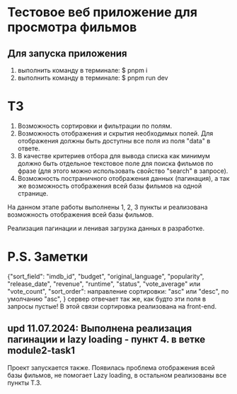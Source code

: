 # Тестовое веб приложение для просмотра фильмов

## Для запуска приложения

1. выполнить команду в терминале: $ pnpm i
2. выполнить команду в терминале: $ pnpm run dev

# ТЗ

1. Возможность сортировки и фильтрации по полям.
2. Возможность отображения и скрытия необходимых полей. Для отображения должны быть доступны все поля из поля "data" в ответе.
3. В качестве критериев отбора для вывода списка как минимум должно быть отдельное текстовое поле для поиска фильмов по фразе (для этого можно использовать свойство "search" в запросе).
4. Возможность постраничного отображения данных (пагинация), а так же возможность отображения всей базы фильмов на одной странице.

На данном этапе работы выполнены 1, 2, 3 пункты и реализована возможность отображения всей базы фильмов.

Реализация пагинации и ленивая загрузка данных в разработке.

# P.S. Заметки

{"sort_field": "imdb_id", "budget", "original_language", "popularity", "release_date", "revenue", "runtime", "status", "vote_average" или "vote_count",
"sort_order": направление сортировки: "asc" или "desc", по умолчанию "asc",
} сервер отвечает так же, как будто эти поля в запросы пустые! В этой связи сортировка реализована на front-end.

## upd 11.07.2024: Выполнена реализация пагинации и lazy loading - пункт 4. в ветке module2-task1

Проект запускается также. Появилась проблема отображения всей базы фильмов, не помогает Lazy loading, в остальном реализованы все пункты Т.З.
